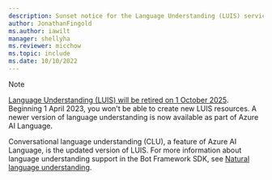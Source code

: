```yaml
---
description: Sunset notice for the Language Understanding (LUIS) service
author: JonathanFingold
ms.author: iawilt
manager: shellyha
ms.reviewer: micchow
ms.topic: include
ms.date: 10/10/2022
---
```


> [!NOTE]
> [Language Understanding (LUIS) will be retired on 1 October 2025](https://azure.microsoft.com/updates/language-understanding-retirement/).
> Beginning 1 April 2023, you won't be able to create new LUIS resources.
> A newer version of language understanding is now available as part of Azure AI Language.
>
> Conversational language understanding (CLU), a feature of Azure AI Language, is the updated version of LUIS.
> For more information about language understanding support in the Bot Framework SDK, see [Natural language understanding](../v4sdk/bot-builder-concept-luis.md).
